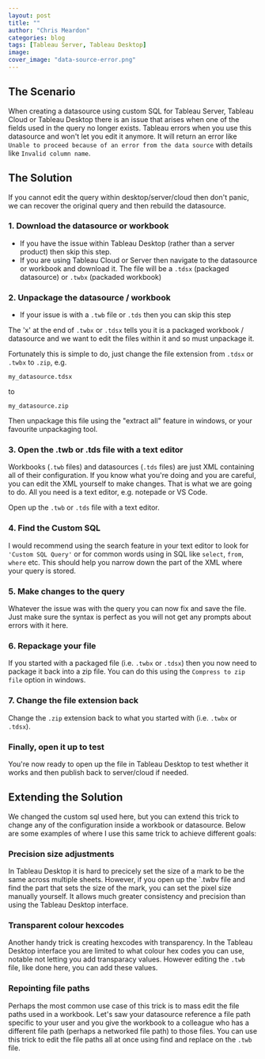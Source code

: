 ```yaml
---
layout: post
title: ""
author: "Chris Meardon"
categories: blog
tags: [Tableau Server, Tableau Desktop]
image:
cover_image: "data-source-error.png"
---
```


## The Scenario

When creating a datasource using custom SQL for Tableau Server, Tableau Cloud or Tableau Desktop there is an issue that arises when one of the fields used in the query no longer exists. Tableau errors when you use this datasource and won't let you edit it anymore. It will return an error like `Unable to proceed because of an error from the data source` with details like `Invalid column name`.

## The Solution

If you cannot edit the query within desktop/server/cloud then don't panic, we can recover the original query and then rebuild the datasource.

### 1. Download the datasource or workbook

- If you have the issue within Tableau Desktop (rather than a server product) then skip this step.
- If you are using Tableau Cloud or Server then navigate to the datasource or workbook and download it. The file will be a `.tdsx` (packaged datasource) or `.twbx` (packaded workbook)

### 2. Unpackage the datasource / workbook

- If your issue is with a `.twb` file or `.tds` then you can skip this step

The 'x' at the end of `.twbx` or `.tdsx` tells you it is a packaged workbook / datasource and we want to edit the files within it and so must unpackage it.

Fortunately this is simple to do, just change the file extension from `.tdsx` or `.twbx` to `.zip`, e.g.

```
my_datasource.tdsx
```

to

```
my_datasource.zip
```

Then unpackage this file using the "extract all" feature in windows, or your favourite unpackaging tool.

### 3. Open the .twb or .tds file with a text editor

Workbooks (`.twb` files) and datasources (`.tds` files) are just XML containing all of their configuration. If you know what you're doing and you are careful, you can edit the XML yourself to make changes. That is what we are going to do. All you need is a text editor, e.g. notepade or VS Code.

Open up the `.twb` or `.tds` file with a text editor.

### 4. Find the Custom SQL

I would recommend using the search feature in your text editor to look for `'Custom SQL Query'` or for common words using in SQL like `select`, `from`, `where` etc. This should help you narrow down the part of the XML where your query is stored.

### 5. Make changes to the query

Whatever the issue was with the query you can now fix and save the file. Just make sure the syntax is perfect as you will not get any prompts about errors with it here.

### 6. Repackage your file

If you started with a packaged file (i.e. `.twbx` or `.tdsx`) then you now need to package it back into a zip file. You can do this using the `Compress to zip file` option in windows.

### 7. Change the file extension back

Change the `.zip` extension back to what you started with (i.e. `.twbx` or `.tdsx`).

### Finally, open it up to test

You're now ready to open up the file in Tableau Desktop to test whether it works and then publish back to server/cloud if needed.

## Extending the Solution

We changed the custom sql used here, but you can extend this trick to change any of the configuration inside a workbook or datasource. Below are some examples of where I use this same trick to achieve different goals:

### Precision size adjustments

In Tableau Desktop it is hard to precicely set the size of a mark to be the same across multiple sheets. However, if you open up the `.twbv file and find the part that sets the size of the mark, you can set the pixel size manually yourself. It allows much greater consistency and precision than using the Tableau Desktop interface.

### Transparent colour hexcodes

Another handy trick is creating hexcodes with transparency. In the Tableau Desktop interface you are limited to what colour hex codes you can use, notable not letting you add transparacy values. However editing the `.twb` file, like done here, you can add these values.

### Repointing file paths

Perhaps the most common use case of this trick is to mass edit the file paths used in a workbook. Let's saw your datasource reference a file path specific to your user and you give the workbook to a colleague who has a different file path (perhaps a networked file path) to those files. You can use this trick to edit the file paths all at once using find and replace on the `.twb` file.
